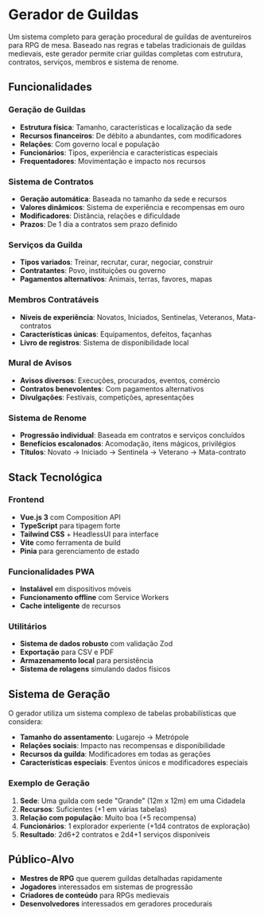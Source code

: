 # Gerador de Guildas

Um sistema completo para geração procedural de guildas de aventureiros para RPG de mesa. Baseado nas regras e tabelas tradicionais de guildas medievais, este gerador permite criar guildas completas com estrutura, contratos, serviços, membros e sistema de renome.

## Funcionalidades

### Geração de Guildas
- **Estrutura física**: Tamanho, características e localização da sede
- **Recursos financeiros**: De débito a abundantes, com modificadores
- **Relações**: Com governo local e população
- **Funcionários**: Tipos, experiência e características especiais
- **Frequentadores**: Movimentação e impacto nos recursos

### Sistema de Contratos
- **Geração automática**: Baseada no tamanho da sede e recursos
- **Valores dinâmicos**: Sistema de experiência e recompensas em ouro
- **Modificadores**: Distância, relações e dificuldade
- **Prazos**: De 1 dia a contratos sem prazo definido

### Serviços da Guilda
- **Tipos variados**: Treinar, recrutar, curar, negociar, construir
- **Contratantes**: Povo, instituições ou governo
- **Pagamentos alternativos**: Animais, terras, favores, mapas

### Membros Contratáveis
- **Níveis de experiência**: Novatos, Iniciados, Sentinelas, Veteranos, Mata-contratos
- **Características únicas**: Equipamentos, defeitos, façanhas
- **Livro de registros**: Sistema de disponibilidade local

### Mural de Avisos
- **Avisos diversos**: Execuções, procurados, eventos, comércio
- **Contratos benevolentes**: Com pagamentos alternativos
- **Divulgações**: Festivais, competições, apresentações

### Sistema de Renome
- **Progressão individual**: Baseada em contratos e serviços concluídos
- **Benefícios escalonados**: Acomodação, itens mágicos, privilégios
- **Títulos**: Novato → Iniciado → Sentinela → Veterano → Mata-contrato

## Stack Tecnológica

### Frontend
- **Vue.js 3** com Composition API
- **TypeScript** para tipagem forte
- **Tailwind CSS** + HeadlessUI para interface
- **Vite** como ferramenta de build
- **Pinia** para gerenciamento de estado

### Funcionalidades PWA
- **Instalável** em dispositivos móveis
- **Funcionamento offline** com Service Workers
- **Cache inteligente** de recursos

### Utilitários
- **Sistema de dados robusto** com validação Zod
- **Exportação** para CSV e PDF
- **Armazenamento local** para persistência
- **Sistema de rolagens** simulando dados físicos

## Sistema de Geração

O gerador utiliza um sistema complexo de tabelas probabilísticas que considera:

- **Tamanho do assentamento**: Lugarejo → Metrópole
- **Relações sociais**: Impacto nas recompensas e disponibilidade
- **Recursos da guilda**: Modificadores em todas as gerações
- **Características especiais**: Eventos únicos e modificadores especiais

### Exemplo de Geração
1. **Sede**: Uma guilda com sede "Grande" (12m x 12m) em uma Cidadela
2. **Recursos**: Suficientes (+1 em várias tabelas)
3. **Relação com população**: Muito boa (+5 recompensa)
4. **Funcionários**: 1 explorador experiente (+1d4 contratos de exploração)
5. **Resultado**: 2d6+2 contratos e 2d4+1 serviços disponíveis

##  Público-Alvo

- **Mestres de RPG** que querem guildas detalhadas rapidamente
- **Jogadores** interessados em sistemas de progressão
- **Criadores de conteúdo** para RPGs medievais
- **Desenvolvedores** interessados em geradores procedurais